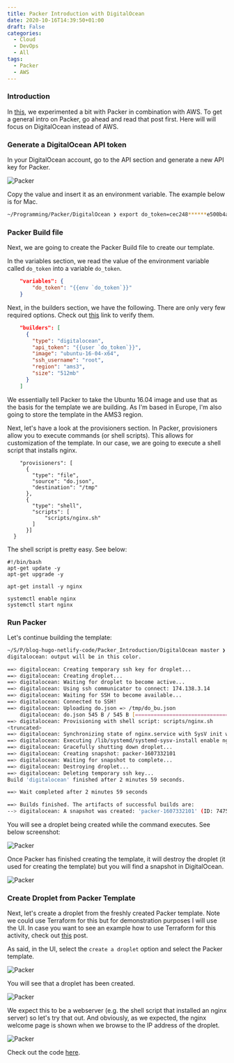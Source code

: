```yaml
---
title: Packer Introduction with DigitalOcean
date: 2020-10-16T14:39:50+01:00
draft: False
categories:
  - Cloud
  - DevOps
  - All
tags:
  - Packer
  - AWS
---
```

### Introduction

In [this](http://blog.wimwauters.com/devops/2020-10-15_packer_introduction_aws/), we experimented a bit with Packer in combination with AWS. To get a general intro on Packer, go ahead and read that post first. Here will will focus on DigitalOcean instead of AWS.

### Generate a DigitalOcean API token

In your DigitalOcean account, go to the API section and generate a new API key for Packer.

![Packer](/images/2020-10-16-1.png)

Copy the value and insert it as an environment variable. The example below is for Mac.

```bash
~/Programming/Packer/DigitalOcean ❯ export do_token=cec248******e500b4a4b5
```
### Packer Build file

Next, we are going to create the Packer Build file to create our template.

In the variables section, we read the value of the environment variable called `do_token` into a variable `do_token`. 

```json
    "variables": {
        "do_token": "{{env `do_token`}}"
    }
```
Next, in the builders section, we have the following. There are only very few required options. Check out [this](https://www.packer.io/docs/builders/digitalocean#required) link to verify them.

```json
    "builders": [
      {
        "type": "digitalocean",
        "api_token": "{{user `do_token`}}",
        "image": "ubuntu-16-04-x64",
        "ssh_username": "root",
        "region": "ams3",
        "size": "512mb"
      }
    ]
```
We essentially tell Packer to take the Ubuntu 16.04 image and use that as the basis for the template we are building. As I'm based in Europe, I'm also going to store the template in the AMS3 region.

Next, let's have a look at the provisioners section. In Packer, provisioners allow you to execute commands (or shell scripts). This allows for customization of the template. In our case, we are going to execute a shell script that installs nginx.
```
    "provisioners": [
      {
        "type": "file",
        "source": "do.json",
        "destination": "/tmp"
      },
      {
        "type": "shell",
        "scripts": [
            "scripts/nginx.sh"
        ]
      }]
  }
```

The shell script is pretty easy. See below:

```
#!/bin/bash
apt-get update -y
apt-get upgrade -y

apt-get install -y nginx

systemctl enable nginx
systemctl start nginx
```

### Run Packer

Let's continue building the template:

```bash
~/S/P/blog-hugo-netlify-code/Packer_Introduction/DigitalOcean master ❯ packer build do.json                                                                 09:57:58
digitalocean: output will be in this color.

==> digitalocean: Creating temporary ssh key for droplet...
==> digitalocean: Creating droplet...
==> digitalocean: Waiting for droplet to become active...
==> digitalocean: Using ssh communicator to connect: 174.138.3.14
==> digitalocean: Waiting for SSH to become available...
==> digitalocean: Connected to SSH!
==> digitalocean: Uploading do.json => /tmp/do_bu.json
    digitalocean: do.json 545 B / 545 B [==========================================================================================================] 100.00% 0s
==> digitalocean: Provisioning with shell script: scripts/nginx.sh
<truncated>
==> digitalocean: Synchronizing state of nginx.service with SysV init with /lib/systemd/systemd-sysv-install...
==> digitalocean: Executing /lib/systemd/systemd-sysv-install enable nginx
==> digitalocean: Gracefully shutting down droplet...
==> digitalocean: Creating snapshot: packer-1607332101
==> digitalocean: Waiting for snapshot to complete...
==> digitalocean: Destroying droplet...
==> digitalocean: Deleting temporary ssh key...
Build 'digitalocean' finished after 2 minutes 59 seconds.

==> Wait completed after 2 minutes 59 seconds

==> Builds finished. The artifacts of successful builds are:
--> digitalocean: A snapshot was created: 'packer-1607332101' (ID: 74754256) in regions 'ams3'
```

You will see a droplet being created while the command executes. See below screenshot:

![Packer](/images/2020-10-16-2.png)

Once Packer has finished creating the template, it will destroy the droplet (it used for creating the template) but you will find a snapshot in DigitalOcean.

![Packer](/images/2020-10-16-3.png)

### Create Droplet from Packer Template

Next, let's create a droplet from the freshly created Packer template. Note we could use Terraform for this but for demonstration purposes I will use the UI. In case you want to see an example how to use Terraform for this activity, check out [this](https://blog.wimwauters.com/devops/2019-09-02_digitalocean_terraform/) post.

As said, in the UI, select the `create a droplet` option and select the Packer template.

![Packer](/images/2020-10-16-4.png)

You will see that a droplet has been created.

![Packer](/images/2020-10-16-5.png)

We expect this to be a webserver (e.g. the shell script that installed an nginx server) so let's try that out. And obviously, as we expected, the nginx welcome page is shown when we browse to the IP address of the droplet.

![Packer](/images/2020-10-16-6.png)

Check out the code [here](https://github.com/wiwa1978/blog-hugo-netlify-code/tree/master/Packer_Introduction/DigitalOcean).

